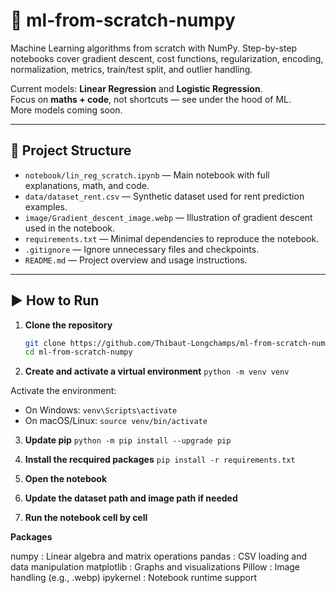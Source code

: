 # 🧠 ml-from-scratch-numpy
Machine Learning algorithms from scratch with NumPy. Step-by-step notebooks cover gradient descent, cost functions, regularization, encoding, normalization, metrics, train/test split, and outlier handling.  

Current models: **Linear Regression** and **Logistic Regression**.  
Focus on **maths + code**, not shortcuts — see under the hood of ML.  
More models coming soon.

---

## 📂 Project Structure

- `notebook/lin_reg_scratch.ipynb` — Main notebook with full explanations, math, and code.  
- `data/dataset_rent.csv` — Synthetic dataset used for rent prediction examples.  
- `image/Gradient_descent_image.webp` — Illustration of gradient descent used in the notebook.  
- `requirements.txt` — Minimal dependencies to reproduce the notebook.  
- `.gitignore` — Ignore unnecessary files and checkpoints.  
- `README.md` — Project overview and usage instructions.

---

## ▶️ How to Run

1. **Clone the repository**
   ```bash
   git clone https://github.com/Thibaut-Longchamps/ml-from-scratch-numpy.git
   cd ml-from-scratch-numpy

2. **Create and activate a virtual environment**
`python -m venv venv`

Activate the environment:
- On Windows:
`venv\Scripts\activate`
- On macOS/Linux:
`source venv/bin/activate`

3. **Update pip**
`python -m pip install --upgrade pip`

4. **Install the recquired packages**
`pip install -r requirements.txt`

5. **Open the notebook**

6. **Update the dataset path and image path if needed**

7. **Run the notebook cell by cell**


**Packages**

numpy : Linear algebra and matrix operations
pandas : CSV loading and data manipulation
matplotlib : Graphs and visualizations
Pillow : Image handling (e.g., .webp)
ipykernel : Notebook runtime support